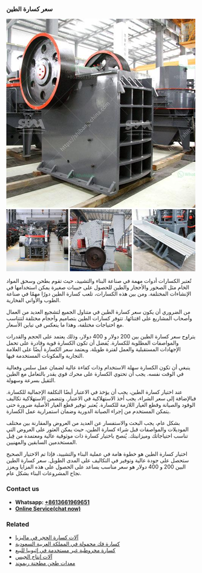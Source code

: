 <h3>سعر كسارة الطين</h3><img src='1701851033.jpg' alt=''><p>تُعتبر الكسارات أدوات مهمة في صناعة البناء والتشييد، حيث تقوم بطحن وسحق المواد الخام مثل الصخور والأحجار والطين للحصول على حبيبات صغيرة يمكن استخدامها في الإنشاءات المختلفة. ومن بين هذه الكسارات، تلعب كسارة الطين دورًا مهمًا في صناعة الطوب والأواني الفخارية.</p><p>من الضروري أن يكون سعر كسارة الطين في متناول الجميع لتشجيع العديد من العمال وأصحاب المشاريع على اقتنائها. تتوفر كسارات الطين بتصاميم وأحجام مختلفة لتتناسب مع احتياجات مختلفة، وهذا ما ينعكس في تباين الأسعار.</p><p>يتراوح سعر كسارة الطين بين 200 دولار و 400 دولار، وذلك يعتمد على الحجم والقدرات والمواصفات المطلوبة للكسارة. يُفضل أن تكون الكسارة قوية وقادرة على تحمل الإجهادات المستقبلية والعمل لفترة طويلة. ويعتمد سعر الكسارة أيضًا على العلامة التجارية والمكونات المستخدمة فيها.</p><p>ينبغي أن تكون الكسارة سهلة الاستخدام وذات كفاءة عالية لضمان عمل سلس وفعالية في الوقت نفسه. يجب أن تحتوي الكسارة على محرك قوي يقدر بالتعامل مع الطين الثقيل بسرعة وسهولة.</p><p>عند اختيار كسارة الطين، يجب أن يؤخذ في الاعتبار أيضًا التكلفة الإجمالية للكسارة. فبالإضافة إلى سعر الشراء، يجب أخذ الاستهلاكية في الاعتبار. وتتضمن الاستهلاكية تكاليف الوقود والصيانة وقطع الغيار اللازمة للكسارة. يُعتبر توفير قطع الغيار الأصلية ضرورة حتى يتمكن المستخدم من إجراء الصيانة الدورية وضمان استمرارية عمل الكسارة.</p><p>بشكل عام، يجب البحث والاستفسار عن العديد من العروض والمقارنة بين مختلف الموديلات والمواصفات قبل شراء كسارة الطين، حيث يمكن العثور على العروض التي تناسب احتياجاتك وميزانيتك. يُنصح باختيار كسارة ذات موثوقية عالية ومعتمدة من قِبل المستخدمين السابقين والمهنيين.</p><p>اختيار كسارة الطين هو خطوة هامة في عملية البناء والتشييد، فإذا تم الاختيار الصحيح ستحصل على جودة عالية وتوفير في التكاليف على المدى الطويل. سعر كسارة الطين البين 200 و 400 دولار هو سعر مناسب يساعد على الحصول على هذه المزايا ويعزز نجاح المشروعات البناء بشكل عام.</p><h3>Contact us</h3><ul><li><strong>Whatsapp:&nbsp;<a href="https://wa.me/8613661969651">+8613661969651</a></strong></li><li><a href="https://swt.shibang-china.com/?git&amp;zhl&amp;سعر كسارة الطين"><strong>Online Service(chat now)</strong></a></li></ul><h3>Related</h3><ul><li><a href='آلات كسارة الحجر في ماليزيا.md'>آلات كسارة الحجر في ماليزيا</a></li><li><a href='كسارة فك محمولة في المملكة العربية السعودية.md'>كسارة فك محمولة في المملكة العربية السعودية</a></li><li><a href='كسارة مخروطية غير مستخدمة في إثيوبيا للبيع.md'>كسارة مخروطية غير مستخدمة في إثيوبيا للبيع</a></li><li><a href='آلات إنتاج الجبس.md'>آلات إنتاج الجبس</a></li><li><a href='معدات طحن مطحنة ريموند.md'>معدات طحن مطحنة ريموند</a></li></ul>